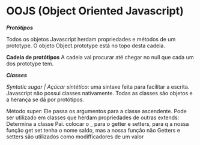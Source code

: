 # OOJS (Object Oriented Javascript)

***Protótipos***

Todos os objetos Javascript herdam propriedades e métodos de um prototype. O objeto Object.prototype está no topo desta cadeia.

**Cadeia de protótipos**
A cadeia vai procurar até chegar no null que cada um dos prototype tem.
<br>

***Classes***

*Syntatic sugar | Açúcar sintético*: uma sintaxe feita para facilitar a escrita.
Javascript não possui classes nativamente. Todas as classes são objetos e a herança se dá por protótipos.
<br>

Método super: Ele passa os argumentos para a classe ascendente. Pode ser utilizado em classes que herdam propriedades de outras
extends: Determina a classe Pai.
colocar o _ para o getter e setters, para q a nossa função get set tenha o nome saldo, mas a nossa função não
Getters e setters são utilizados como modifficadores de um valor

